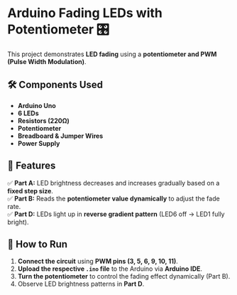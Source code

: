 # Arduino Fading LEDs with Potentiometer 🎛️

This project demonstrates **LED fading** using a **potentiometer and PWM (Pulse Width Modulation)**.

## 🛠️ Components Used
- **Arduino Uno**
- **6 LEDs**
- **Resistors (220Ω)**
- **Potentiometer**
- **Breadboard & Jumper Wires**
- **Power Supply**

## 📌 Features
✅ **Part A:** LED brightness decreases and increases gradually based on a **fixed step size**.  
✅ **Part B:** Reads the **potentiometer value dynamically** to adjust the fade rate.  
✅ **Part D:** LEDs light up in **reverse gradient pattern** (LED6 off → LED1 fully bright).  

## 🔧 How to Run
1. **Connect the circuit** using **PWM pins (3, 5, 6, 9, 10, 11)**.
2. **Upload the respective `.ino` file** to the Arduino via **Arduino IDE**.
3. **Turn the potentiometer** to control the fading effect dynamically (Part B).
4. Observe LED brightness patterns in **Part D**.
